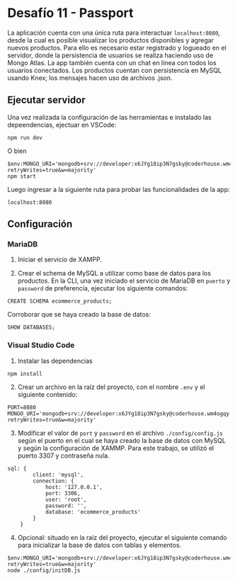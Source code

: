 # Desafío 11 - Passport
La aplicación cuenta con una única ruta para interactuar `localhost:8080`, desde la cual es posible visualizar los productos disponibles y agregar nuevos productos. Para ello es necesario estar registrado y logueado en el servidor, donde la persistencia de usuarios se realiza haciendo uso de Mongo Atlas. La app también cuenta con un chat en línea con todos los usuarios conectados.
Los productos cuentan con persistencia en MySQL usando Knex; los mensajes hacen uso de archivos .json.

## Ejecutar servidor
Una vez realizada la configuración de las herramientas e instalado las depeendencias, ejectuar en VSCode:
```
npm run dev
```
O bien
```
$env:MONGO_URI='mongodb+srv://developer:x6JYg18ip3N7gsky@coderhouse.wm4ogqy.mongodb.net/?retryWrites=true&w=majority'
npm start
```
Luego ingresar a la siguiente ruta para probar las funcionalidades de la app:
```
localhost:8080
```

## Configuración

### MariaDB
1. Iniciar el servicio de XAMPP.

2. Crear el schema de MySQL a utilizar como base de datos para los productos. En la CLI, una vez iniciado el servicio de MariaDB en `puerto` y `password` de preferencia, ejecutar los siguiente comandos:
```
CREATE SCHEMA ecommerce_products;
```
Corroborar que se haya creado la base de datos:
```
SHOW DATABASES;
```

### Visual Studio Code
1. Instalar las dependencias
```
npm install
```
2. Crear un archivo en la raíz del proyecto, con el nombre `.env` y el siguiente contenido:
```
PORT=8080
MONGO_URI='mongodb+srv://developer:x6JYg18ip3N7gsky@coderhouse.wm4ogqy.mongodb.net/?retryWrites=true&w=majority'
```
3. Modificar el valor de `port` y `password` en el archivo `./config/config.js` según el puerto en el cual se haya creado la base de datos con MySQL y según la configuración de XAMMP. Para este trabajo, se utilizó el puerto 3307 y contraseña nula.
```
sql: {
        client: 'mysql',
        connection: {
            host: '127.0.0.1',
            port: 3306,
            user: 'root',
            password: '',
            database: 'ecommerce_products'
        }
    }
```

4. Opcional: situado en la raíz del proyecto, ejecutar el siguiente comando para inicializar la base de datos con tablas y elementos.
```
$env:MONGO_URI='mongodb+srv://developer:x6JYg18ip3N7gsky@coderhouse.wm4ogqy.mongodb.net/?retryWrites=true&w=majority'
node ./config/initDB.js
```